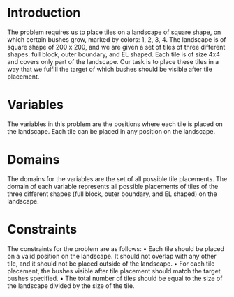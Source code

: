 # Introduction
The problem requires us to place tiles on a landscape of square shape, on which certain bushes grow, marked by colors: 1, 2, 3, 4. The landscape is of square shape of 200 x 200, and we are given a set of tiles of three different shapes: full block, outer boundary, and EL shaped. Each tile is of size 4x4 and covers only part of the landscape. Our task is to place these tiles in a way that we fulfill the target of which bushes should be visible after tile placement.
# Variables
The variables in this problem are the positions where each tile is placed on the landscape. Each tile can be placed in any position on the landscape.
# Domains
The domains for the variables are the set of all possible tile placements. The domain of each variable represents all possible placements of tiles of the three different shapes (full block, outer boundary, and EL shaped) on the landscape.
# Constraints
The constraints for the problem are as follows:
•	Each tile should be placed on a valid position on the landscape. It should not overlap with any other tile, and it should not be placed outside of the landscape.
•	For each tile placement, the bushes visible after tile placement should match the target bushes specified.
•	The total number of tiles should be equal to the size of the landscape divided by the size of the tile.
